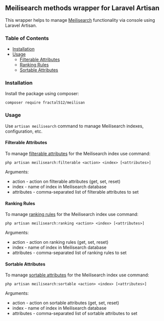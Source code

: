 ## Meilisearch methods wrapper for Laravel Artisan

This wrapper helps to manage [Meilisearch](https://www.meilisearch.com/) functionality via console using Laravel Artisan.

### Table of Contents
- [Installation](#documentation)
- [Usage](#usage)
  - [Filterable Attributes](#filterable-attributes)
  - [Ranking Rules](#ranking-rules)
  - [Sortable Attributes](#sortable-attributes)

### Installation
Install the package using composer:
```
composer require fractal512/meilisan
```

### Usage
Use `artisan meilisearch` command to manage Meilisearch indexes, configuration, etc.

#### Filterable Attributes
To manage [filterable attributes](https://www.meilisearch.com/docs/learn/fine_tuning_results/filtering) for the Meilisearch index use command:
```
php artisan meilisearch:filterable <action> <index> [<attributes>]
```
Arguments:
- action - action on filterable attributes (get, set, reset)
- index - name of index in Meilisearch database
- attributes - comma-separated list of filterable attributes to set

#### Ranking Rules
To manage [ranking rules](https://www.meilisearch.com/docs/learn/core_concepts/relevancy) for the Meilisearch index use command:
```
php artisan meilisearch:ranking <action> <index> [<attributes>]
```
Arguments:
- action - action on ranking rules (get, set, reset)
- index - name of index in Meilisearch database
- attributes - comma-separated list of ranking rules to set

#### Sortable Attributes
To manage [sortable attributes](https://www.meilisearch.com/docs/learn/fine_tuning_results/sorting) for the Meilisearch index use command:
```
php artisan meilisearch:sortable <action> <index> [<attributes>]
```
Arguments:
- action - action on sortable attributes (get, set, reset)
- index - name of index in Meilisearch database
- attributes - comma-separated list of sortable attributes to set
